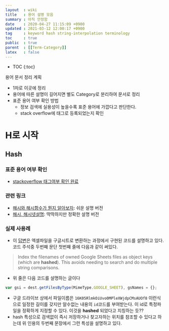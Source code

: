 ```yaml
---
layout  : wiki
title   : 용어 설명 모음 
summary : 아직 안정함  
date    : 2020-04-27 11:15:09 +0900
updated : 2021-03-12 12:00:17 +0900
tag     : keyword hash string-interpolation terminology 
toc     : true
public  : true
parent  : [[Term-Category]] 
latex   : false
---
```

* TOC
{:toc}

용어 문서 정리 계획

* 1차로 이곳에 정리
* 용어에 따른 설명이 길어지면 별도 Category로 분리하여 문서로 정리
* 표준 용어 여부 확인 방법
  * 정보 검색에 실용성이 높을수록 표준 용어에 가깝다고 판단한다.
  * stack overflow에 태그로 등록되었는지 확인


# H로 시작

## Hash

### 표준 용어 여부 확인

* [stackoverflow 태그여부 확인 완료](https://stackoverflow.com/questions/tagged/hash)

### 관련 링크

* [해시와 해시함수가 뭔지 알아보자](https://steemit.com/kr/@twinbraid/4yjj7b): 쉬운 설명 버전
* [해시, 해시넷설명](http://wiki.hash.kr/index.php/%ED%95%B4%EC%8B%9C): 딱딱하지만 정확한 설명 버전

### 실제 사용례

* 이 [답변](https://stackoverflow.com/a/49265306/9457247)은 엑셀파일을 구글시트로 변환하는 과정에서 구현된 코드를 설명하고 있다. 코드 주석중 두번째 문단 첫번째 줄에 다음과 같이 써있다.

> Index the filenames of owned Google Sheets files as object keys (which are **hashed**). This avoids needing to search and do multiple string comparisons. 

  * 위 줄은 다음 코드를 설명하는 글이다
  ```js
  var gsi = dest.getFilesByType(MimeType.GOOGLE_SHEET), gsNames = {};
  ```
  * 구글 드라이브 상에서 파일이름은 `16K05RlmkOiUvo0MPleXWjdpCMsAUOf8` 이런식으로 일정한 길이를 갖지만 알수없는 내용의 `id`코드를 부여받는다. 이 id로 특정파일을 정확하게 지정할 수 있다. 이것을 **hashed** 되었다고 지칭하는 듯??
  * hash 특성으로 검색없이 즉시 저장하거나 찾고자하는 위치를 참조할 수 있다고 하는데 위 인용의 두번째 문장에서 그런 특성을 설명하고 있다.

